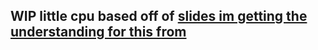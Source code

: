 ## WIP little cpu based off of [slides im getting the understanding for this from](https://www.slideshare.net/n380/elementary-processor-tutorial)

